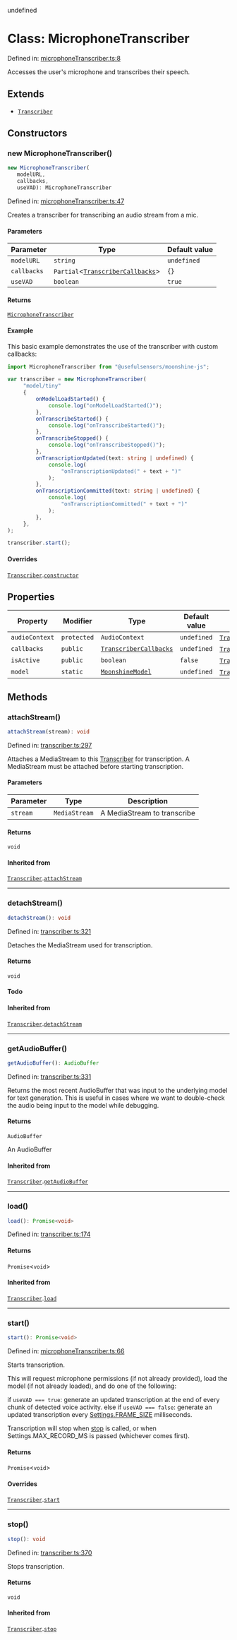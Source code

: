 undefined
# Class: MicrophoneTranscriber

Defined in: [microphoneTranscriber.ts:8](https://github.com/moonshine-ai/moonshine-js/blob/main/src/microphoneTranscriber.ts#L8)

Accesses the user's microphone and transcribes their speech.

## Extends

- [`Transcriber`](/docs/api/classes/transcriber)

## Constructors

### new MicrophoneTranscriber()

```ts
new MicrophoneTranscriber(
   modelURL, 
   callbacks, 
   useVAD): MicrophoneTranscriber
```

Defined in: [microphoneTranscriber.ts:47](https://github.com/moonshine-ai/moonshine-js/blob/main/src/microphoneTranscriber.ts#L47)

Creates a transcriber for transcribing an audio stream from a mic.

#### Parameters

| Parameter | Type | Default value |
| ------ | ------ | ------ |
| `modelURL` | `string` | `undefined` |
| `callbacks` | `Partial`\<[`TranscriberCallbacks`](/docs/api/interfaces/transcribercallbacks)\> | `{}` |
| `useVAD` | `boolean` | `true` |

#### Returns

[`MicrophoneTranscriber`](/docs/api/classes/microphonetranscriber)

#### Example

This basic example demonstrates the use of the transcriber with custom callbacks:

``` ts
import MicrophoneTranscriber from "@usefulsensors/moonshine-js";

var transcriber = new MicrophoneTranscriber(
     "model/tiny"
     {
         onModelLoadStarted() {
             console.log("onModelLoadStarted()");
         },
         onTranscribeStarted() {
             console.log("onTranscribeStarted()");
         },
         onTranscribeStopped() {
             console.log("onTranscribeStopped()");
         },
         onTranscriptionUpdated(text: string | undefined) {
             console.log(
                 "onTranscriptionUpdated(" + text + ")"
             );
         },
         onTranscriptionCommitted(text: string | undefined) {
             console.log(
                 "onTranscriptionCommitted(" + text + ")"
             );
         },
     },
);

transcriber.start();
```

#### Overrides

[`Transcriber`](/docs/api/classes/transcriber).[`constructor`](/docs/api/classes/transcriber#constructors)

## Properties

| Property | Modifier | Type | Default value | Inherited from | Defined in |
| ------ | ------ | ------ | ------ | ------ | ------ |
| <a id="audiocontext"></a> `audioContext` | `protected` | `AudioContext` | `undefined` | [`Transcriber`](/docs/api/classes/transcriber).[`audioContext`](/docs/api/classes/transcriber#audiocontext) | [transcriber.ts:106](https://github.com/moonshine-ai/moonshine-js/blob/main/src/transcriber.ts#L106) |
| <a id="callbacks-1"></a> `callbacks` | `public` | [`TranscriberCallbacks`](/docs/api/interfaces/transcribercallbacks) | `undefined` | [`Transcriber`](/docs/api/classes/transcriber).[`callbacks`](/docs/api/classes/transcriber#callbacks-1) | [transcriber.ts:100](https://github.com/moonshine-ai/moonshine-js/blob/main/src/transcriber.ts#L100) |
| <a id="isactive"></a> `isActive` | `public` | `boolean` | `false` | [`Transcriber`](/docs/api/classes/transcriber).[`isActive`](/docs/api/classes/transcriber#isactive) | [transcriber.ts:107](https://github.com/moonshine-ai/moonshine-js/blob/main/src/transcriber.ts#L107) |
| <a id="model"></a> `model` | `static` | [`MoonshineModel`](/docs/api/classes/moonshinemodel) | `undefined` | [`Transcriber`](/docs/api/classes/transcriber).[`model`](/docs/api/classes/transcriber#model) | [transcriber.ts:99](https://github.com/moonshine-ai/moonshine-js/blob/main/src/transcriber.ts#L99) |

## Methods

### attachStream()

```ts
attachStream(stream): void
```

Defined in: [transcriber.ts:297](https://github.com/moonshine-ai/moonshine-js/blob/main/src/transcriber.ts#L297)

Attaches a MediaStream to this [Transcriber](/docs/api/classes/transcriber) for transcription. A MediaStream must be attached before
starting transcription.

#### Parameters

| Parameter | Type | Description |
| ------ | ------ | ------ |
| `stream` | `MediaStream` | A MediaStream to transcribe |

#### Returns

`void`

#### Inherited from

[`Transcriber`](/docs/api/classes/transcriber).[`attachStream`](/docs/api/classes/transcriber#attachstream)

***

### detachStream()

```ts
detachStream(): void
```

Defined in: [transcriber.ts:321](https://github.com/moonshine-ai/moonshine-js/blob/main/src/transcriber.ts#L321)

Detaches the MediaStream used for transcription.

#### Returns

`void`

#### Todo

#### Inherited from

[`Transcriber`](/docs/api/classes/transcriber).[`detachStream`](/docs/api/classes/transcriber#detachstream)

***

### getAudioBuffer()

```ts
getAudioBuffer(): AudioBuffer
```

Defined in: [transcriber.ts:331](https://github.com/moonshine-ai/moonshine-js/blob/main/src/transcriber.ts#L331)

Returns the most recent AudioBuffer that was input to the underlying model for text generation. This is useful in cases where
we want to double-check the audio being input to the model while debugging.

#### Returns

`AudioBuffer`

An AudioBuffer

#### Inherited from

[`Transcriber`](/docs/api/classes/transcriber).[`getAudioBuffer`](/docs/api/classes/transcriber#getaudiobuffer)

***

### load()

```ts
load(): Promise<void>
```

Defined in: [transcriber.ts:174](https://github.com/moonshine-ai/moonshine-js/blob/main/src/transcriber.ts#L174)

#### Returns

`Promise`\<`void`\>

#### Inherited from

[`Transcriber`](/docs/api/classes/transcriber).[`load`](/docs/api/classes/transcriber#load)

***

### start()

```ts
start(): Promise<void>
```

Defined in: [microphoneTranscriber.ts:66](https://github.com/moonshine-ai/moonshine-js/blob/main/src/microphoneTranscriber.ts#L66)

Starts transcription.

This will request microphone permissions (if not already provided), load the model (if not already loaded), and do
one of the following:

if `useVAD === true`: generate an updated transcription at the end of every chunk of detected voice activity.
else if `useVAD === false`: generate an updated transcription every [Settings.FRAME\_SIZE](/docs/api/variables/settings#frame_size) milliseconds. 

Transcription will stop when [stop](/docs/api/classes/microphonetranscriber#stop) is called, or when Settings.MAX\_RECORD\_MS is passed (whichever comes first).

#### Returns

`Promise`\<`void`\>

#### Overrides

[`Transcriber`](/docs/api/classes/transcriber).[`start`](/docs/api/classes/transcriber#start)

***

### stop()

```ts
stop(): void
```

Defined in: [transcriber.ts:370](https://github.com/moonshine-ai/moonshine-js/blob/main/src/transcriber.ts#L370)

Stops transcription.

#### Returns

`void`

#### Inherited from

[`Transcriber`](/docs/api/classes/transcriber).[`stop`](/docs/api/classes/transcriber#stop)

